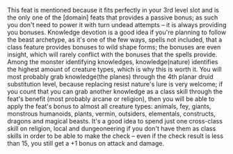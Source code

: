   This feat is mentioned because it fits perfectly in your 3rd level slot and is the only one of the [domain] feats that provides a passive bonus; as such you don't need to power it with turn undead attempts – it is always providing you bonuses. Knowledge devotion is a good idea if you're planning to follow the beast archetype, as it's one of the few ways, spells not included, that a class feature provides bonuses to wild shape forms; the bonuses are even insight, which will rarely conflict with the bonuses that the spells provide. Among the monster identifying knowledges, knowledge(nature) identifies the highest amount of creature types, which is why this is worth it. You will most probably grab knowledge(the planes) through the 4th planar druid substitution level, because replacing resist nature's lure is very welcome; if you count that you can grab another knowledge as a class skill through the feat's benefit (most probably arcane or religion), then you will be able to apply the feat's bonus to almost all creature types: animals, fey, giants, monstrous humanoids, plants, vermin, outsiders, elementals, constructs, dragons and magical beasts. It's a good idea to spend just one cross-class skill on religion, local and dungeoneering if you don't have them as class skills in order to be able to make the check – even if the check result is less than 15, you still get a +1 bonus on attack and damage.
